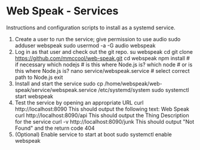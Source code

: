 # Web Speak - Services
Instructions and configuration scripts to install as a systemd service.
1. Create a user to run the service; give permission to use audio
    sudo adduser webspeak
    sudo usermod -a -G audio webspeak
2. Log in as that user and check out the git repo.
    su webspeak
    cd
    git clone https://github.com/mmccool/web-speak.git
    cd webspeak
    npm install # if necessary
    which nodejs  # is this where Node.js is?
    which node    # or is this where Node.js is?
    nano service/webspeak.service # select correct path to Node.js
    exit
3. Install and start the service
    sudo cp /home/webspeak/web-speak/service/webspeak.service /etc/systemd/system
    sudo systemctl start webspeak
4. Test the service by opening an appropriate URL 
    curl http://localhost:8090
   This should output the following text: Web Speak
    curl http://localhost:8090/api
   This should output the Thing Description for the service
    curl -v http://localhost:8090/junk
   This should output "Not Found" and the return code 404
5. (Optional) Enable service to start at boot
    sudo systemctl enable webspeak
